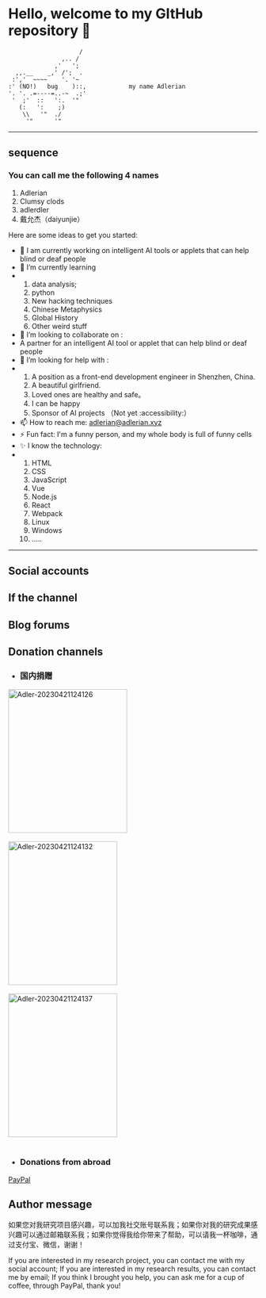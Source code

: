 # Hello, welcome to my GItHub repository 👋

```shell
                    / 
               ,.. /  
             ,'   ';  
  ,,.__    _,' /';  . 
 :','  ~~~~    '. '~  
:' (NO!)   bug    )::,            my name Adlerian
'. '. .=----=..-~  .;'
 '  ;'  ::   ':.  '"  
   (:   ':    ;)      
    \\   '"  ./       
     '"      '"       
```
<hr/>

## sequence

### You can call me the following 4 names
1. Adlerian
2. Clumsy clods
3. adlerdler
4. 戴允杰（daiyunjie）

<!-- # But See Spring is my studio name  -->


Here are some ideas to get you started:

- 🔭 I am currently working on intelligent AI tools or applets that can help blind or deaf people
- 🌱 I’m currently learning
- 1. data analysis;
  2. python
  3. New hacking techniques
  4. Chinese Metaphysics
  5. Global History
  6. Other weird stuff
- 👯 I’m looking to collaborate on :
-   A partner for an intelligent AI tool or applet that can help blind or deaf people
- 🤔 I’m looking for help with :
- 1. A position as a front-end development engineer in Shenzhen, China.
  2. A beautiful girlfriend.
  3. Loved ones are healthy and safe。
  4. I can be happy
  5. Sponsor of AI projects （Not yet :accessibility:）
- 📫 How to reach me: adlerian@adlerian.xyz
- ⚡ Fun fact: I'm a funny person, and my whole body is full of funny cells
- ✨ I know the technology:
- 1. HTML
  2. CSS
  3. JavaScript
  4. Vue
  5. Node.js
  6. React
  7. Webpack
  8. Linux
  9. Windows
  10. .....

<hr/>



##  Social accounts


##  If the channel


## Blog forums


##  Donation channels

- ###  国内捐赠

<a href="https://postimg.cc/zV2S5c8W" target="_blank" ><img src="https://i.postimg.cc/DwnCr9NC/Adler-20230421124126.jpg" alt="Adler-20230421124126" style="width: 240px;height: 290px;"/></a><br/><br/>
<a href="https://postimg.cc/bdT9Vv5m" target="_blank" ><img src="https://i.postimg.cc/28p96b7N/Adler-20230421124132.jpg" alt="Adler-20230421124132" style="width: 220px;height: 290px;" /></a><br/><br/>
<a href="https://postimg.cc/QHdk23Gh" target="_blank"><img src="https://i.postimg.cc/pXDGnWsh/Adler-20230421124137.jpg" alt="Adler-20230421124137" style="width: 220px;height: 290px;"/></a><br/><br/>

- ### Donations from abroad

[PayPal](http://paypal.me/daiyunjie)

## Author message

如果您对我研究项目感兴趣，可以加我社交账号联系我；如果你对我的研究成果感兴趣可以通过邮箱联系我；如果你觉得我给你带来了帮助，可以请我一杯咖啡，通过支付宝、微信，谢谢！

If you are interested in my research project, you can contact me with my social account; If you are interested in my research results, you can contact me by email; If you think I brought you help, you can ask me for a cup of coffee, through PayPal, thank you!
